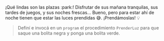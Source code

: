 <gs-attire attire-url="https://raw.githubusercontent.com/MumukiProject/mumuki-guia-gobstones-ciudad-de-san-luis-secundaria/master/assets/attires/config_1573073101969.json"></gs-attire>
¡Qué lindas son las plazas :park:! Disfrutar de sus mañana tranquilas, sus tardes de juegos, y sus noches frescas… Bueno, pero para estar ahí de noche tienen que estar las luces prendidas :sweat_smile:. ¡Prendámoslas! :bulb:

> Definí e invocá en un `program` el procedimiento `PrenderLuz` para que saque una bolita negra y ponga una bolita verde.
